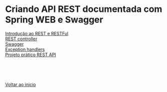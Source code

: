 # Criando API REST documentada com Spring WEB e Swagger

[Introdução ao REST e RESTFul](/Arquivos/Conteudo/6%20-%20Ganhando%20produtividade%20com%20spring%20framwork/6.3.1%20Intro%20rest%20e%20restful.md)<br>
[REST controller](/Arquivos/Conteudo/6%20-%20Ganhando%20produtividade%20com%20spring%20framwork/6.3.2%20Rest%20controller.md)<br>
[Swagger](/Arquivos/Conteudo/6%20-%20Ganhando%20produtividade%20com%20spring%20framwork/6.3.3%20Swagger.md)<br>
[Exception handlers](/Arquivos/Conteudo/6%20-%20Ganhando%20produtividade%20com%20spring%20framwork/6.3.4%20Exception%20handlers.md)<br>
[Projeto prático REST API ](/Arquivos/Conteudo/6%20-%20Ganhando%20produtividade%20com%20spring%20framwork/6.3.5%20Projeto%20pratico%20rest%20api.md)

<br>

<br>

<br>

[Voltar ao inicio](/README.md)